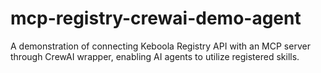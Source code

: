# mcp-registry-crewai-demo-agent
A demonstration of connecting Keboola Registry API with an MCP server through CrewAI wrapper, enabling AI agents to utilize registered skills.
